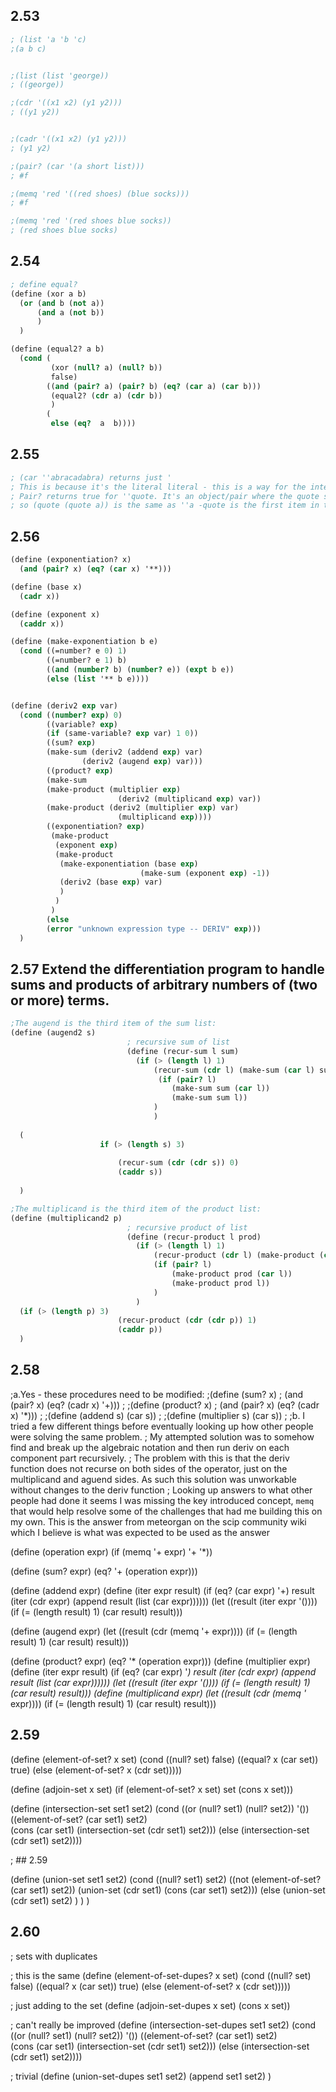 
 ## 2.53
````scheme
; (list 'a 'b 'c)
;(a b c)


;(list (list 'george))
; ((george))

;(cdr '((x1 x2) (y1 y2)))
; ((y1 y2))


;(cadr '((x1 x2) (y1 y2)))
; (y1 y2)

;(pair? (car '(a short list)))
; #f

;(memq 'red '((red shoes) (blue socks)))
; #f

;(memq 'red '(red shoes blue socks))
; (red shoes blue socks)
````
## 2.54
````scheme
; define equal?
(define (xor a b)
  (or (and b (not a))
      (and a (not b))
      )
  )

(define (equal2? a b)
  (cond (
         (xor (null? a) (null? b))
         false)
        ((and (pair? a) (pair? b) (eq? (car a) (car b)))
         (equal2? (cdr a) (cdr b))
         )
        (
         else (eq?  a  b))))
````


## 2.55
````scheme
; (car ''abracadabra) returns just '
; This is because it's the literal literal - this is a way for the interpreter to signify that the object is a symbol.
; Pair? returns true for ''quote. It's an object/pair where the quote signifies that it's a symbol - the single quote sign is a synonym for the (quote) operator.
; so (quote (quote a)) is the same as ''a -quote is the first item in that list.
````



 ## 2.56
````scheme
(define (exponentiation? x)
  (and (pair? x) (eq? (car x) '**)))

(define (base x)
  (cadr x))

(define (exponent x)
  (caddr x))

(define (make-exponentiation b e)
  (cond ((=number? e 0) 1)
    	((=number? e 1) b)
    	((and (number? b) (number? e)) (expt b e))
    	(else (list '** b e))))  


(define (deriv2 exp var)
  (cond ((number? exp) 0)
    	((variable? exp)
     	(if (same-variable? exp var) 1 0))
    	((sum? exp)
     	(make-sum (deriv2 (addend exp) var)
               	(deriv2 (augend exp) var)))
    	((product? exp)
     	(make-sum
       	(make-product (multiplier exp)
                     	(deriv2 (multiplicand exp) var))
       	(make-product (deriv2 (multiplier exp) var)
                     	(multiplicand exp))))
      	((exponentiation? exp)
         (make-product
          (exponent exp)
          (make-product 
           (make-exponentiation (base exp)
                             (make-sum (exponent exp) -1))
           (deriv2 (base exp) var)
           )
          )
         )
    	(else
     	(error "unknown expression type -- DERIV" exp)))
  )
````
## 2.57 Extend the differentiation program to handle sums and products of arbitrary numbers of (two or more) terms.
````scheme
;The augend is the third item of the sum list:
(define (augend2 s)
                          ; recursive sum of list
                          (define (recur-sum l sum)
                            (if (> (length l) 1)
                                (recur-sum (cdr l) (make-sum (car l) sum))
                                 (if (pair? l)
                                    (make-sum sum (car l))
                                    (make-sum sum l))
                                )
                                )
                            
  (
                    if (> (length s) 3)
                       
                        (recur-sum (cdr (cdr s)) 0)
                        (caddr s))
                    
  )

;The multiplicand is the third item of the product list:
(define (multiplicand2 p)
                          ; recursive product of list
                          (define (recur-product l prod)
                            (if (> (length l) 1)
                                (recur-product (cdr l) (make-product (car l) prod))
                                (if (pair? l)
                                    (make-product prod (car l))
                                    (make-product prod l))
                                )
                            )
  (if (> (length p) 3)
                        (recur-product (cdr (cdr p)) 1)
                        (caddr p))            
  )
````

## 2.58

;a.Yes - these procedures need to be modified:
;(define (sum? x)
;  (and (pair? x) (eq? (cadr x) '+)))
;
;(define (product? x)
;  (and (pair? x) (eq? (cadr x) '*)))
;
;(define (addend s) (car s))
;
;(define (multiplier s) (car s))
;
;b. I tried a few different things before eventually looking up how other people were solving the same problem.
; My attempted solution was to somehow find and break up the algebraic notation and then run deriv on each component part recursively.
; The problem with this is that the deriv function does not recurse on both sides of the operator, just on the multiplicand and aguend sides. As such this solution was unworkable without changes to the deriv function
; Looking up answers to what other people had done it seems I was missing the key introduced concept, `memq` that would help resolve some of the challenges that had me building this on my own. This is the answer from meteorgan on the scip community wiki which I believe is what was expected to be used as the answer

 (define (operation expr) 
   (if (memq '+ expr) 
       '+ 
       '*))

 (define (sum? expr) 
   (eq? '+ (operation expr)))

 (define (addend expr) 
   (define (iter expr result) 
         (if (eq? (car expr) '+) 
           result 
           (iter (cdr expr) (append result (list (car expr)))))) 
   (let ((result (iter expr '()))) 
     (if (= (length result) 1) 
         (car result) 
         result)))

(define (augend expr) 
   (let ((result (cdr (memq '+ expr)))) 
     (if (= (length result) 1) 
         (car result) 
         result))) 
  
 (define (product? expr) 
   (eq? '* (operation expr))) 
 (define (multiplier expr) 
   (define (iter expr result) 
         (if (eq? (car expr) '*) 
           result 
           (iter (cdr expr) (append result (list (car expr)))))) 
   (let ((result (iter expr '()))) 
     (if (= (length result) 1) 
         (car result) 
         result))) 
 (define (multiplicand expr) 
   (let ((result (cdr (memq '* expr)))) 
     (if (= (length result) 1) 
         (car result) 
         result))) 

## 2.59

(define (element-of-set? x set)
  (cond ((null? set) false)
        ((equal? x (car set)) true)
        (else (element-of-set? x (cdr set)))))


(define (adjoin-set x set)
  (if (element-of-set? x set)
      set
      (cons x set)))


(define (intersection-set set1 set2)
  (cond ((or (null? set1) (null? set2)) '())
        ((element-of-set? (car set1) set2)        
         (cons (car set1)
               (intersection-set (cdr set1) set2)))
        (else (intersection-set (cdr set1) set2))))

; ## 2.59

(define (union-set set1 set2)
  (cond 
        ((null? set1) set2)
        ((not (element-of-set? (car set1) set2))
         (union-set (cdr set1) (cons (car set1) set2)))
        (else
         (union-set (cdr set1) set2)
        )
  )
  )
## 2.60
; sets with duplicates



     
  
; this is the same
(define (element-of-set-dupes? x set)
  (cond ((null? set) false)
        ((equal? x (car set)) true)
        (else (element-of-set? x (cdr set)))))

; just adding to the set
(define (adjoin-set-dupes x set)
  (cons x set))

; can't really be improved
(define (intersection-set-dupes set1 set2)
  (cond ((or (null? set1) (null? set2)) '())
        ((element-of-set? (car set1) set2)        
         (cons (car set1)
               (intersection-set (cdr set1) set2)))
        (else (intersection-set (cdr set1) set2))))

; trivial
(define (union-set-dupes set1 set2)
  (append set1 set2)
  )
